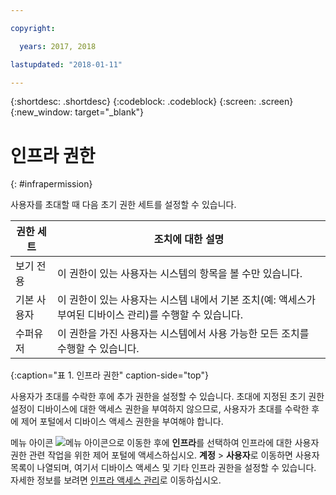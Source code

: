 ```yaml
---

copyright:

  years: 2017, 2018

lastupdated: "2018-01-11"

---
```


{:shortdesc: .shortdesc}
{:codeblock: .codeblock}
{:screen: .screen}
{:new_window: target="_blank"}

# 인프라 권한
{: #infrapermission}

사용자를 초대할 때 다음 초기 권한 세트를 설정할 수 있습니다.

| 권한 세트 | 조치에 대한 설명 |
|---------------------------|------------------------|
|보기 전용 | 이 권한이 있는 사용자는 시스템의 항목을 볼 수만 있습니다.|
|기본 사용자 | 이 권한이 있는 사용자는 시스템 내에서 기본 조치(예: 액세스가 부여된 디바이스 관리)를 수행할 수 있습니다. |
|수퍼유저 | 이 권한을 가진 사용자는 시스템에서 사용 가능한 모든 조치를 수행할 수 있습니다. |
{:caption="표 1. 인프라 권한" caption-side="top"}

사용자가 초대를 수락한 후에 추가 권한을 설정할 수 있습니다. 초대에 지정된 초기 권한 설정이 디바이스에 대한 액세스 권한을 부여하지 않으므로, 사용자가 초대를 수락한 후에 제어 포털에서 디바이스 액세스 권한을 부여해야 합니다. 

메뉴 아이콘 ![메뉴 아이콘](../icons/icon_hamburger.svg)으로 이동한 후에 **인프라**를 선택하여 인프라에 대한 사용자 권한 관련 작업을 위한 제어 포털에 액세스하십시오. **계정** &gt; **사용자**로 이동하면 사용자 목록이 나열되며, 여기서 디바이스 액세스 및 기타 인프라 권한을 설정할 수 있습니다. 자세한 정보를 보려면 [인프라 액세스 관리](/docs/iam/mnginfra.html#managing-infrastructure-access)로 이동하십시오.
